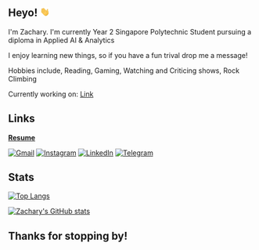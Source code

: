 ## Heyo! <img src="./content/wave.gif" width="20">

I'm Zachary. I'm currently Year 2 Singapore Polytechnic Student pursuing a diploma in Applied AI & Analytics

I enjoy learning new things, so if you have a fun trival drop me a message!

Hobbies include, Reading, Gaming, Watching and Criticing shows, Rock Climbing

Currently working on: [Link](https://api.github.com/users/zacharylyj/events/public)

## Links
[__Resume__](https://drive.google.com/file/d/1OoSqrcIxtsRbbcVuV0IW1UuwQsP7kQG0/view?usp=sharing)

[![Gmail](https://img.shields.io/badge/Gmail-D14836?style=for-the-badge&logo=gmail&logoColor=white)](mailto:zacharylyj@gmail.com)
[![Instagram](https://img.shields.io/badge/Instagram-%23E4405F.svg?style=for-the-badge&logo=Instagram&logoColor=white)](https://www.instagram.com/zacweee/)
[![LinkedIn](https://img.shields.io/badge/linkedin-%230077B5.svg?style=for-the-badge&logo=linkedin&logoColor=white)](https://www.linkedin.com/in/zachary-leong-a88427260/)
[![Telegram](https://img.shields.io/badge/Telegram-2CA5E0?style=for-the-badge&logo=telegram&logoColor=white)](https://t.me/zacweee)


## Stats

[![Top Langs](https://github-readme-stats.vercel.app/api/top-langs/?username=zacharylyj&theme=bear&exclude_repo=Chew-sy)](https://github.com/anuraghazra/github-readme-stats)

[![Zachary's GitHub stats](https://github-readme-stats.vercel.app/api?username=zacharylyj&show_icons=true&theme=bear)](https://github.com/anuraghazra/github-readme-stats)


## Thanks for stopping by!